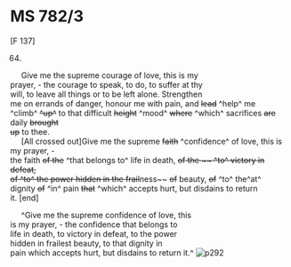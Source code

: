 # MS 782/3

[F 137]

64.

&nbsp;&nbsp;&nbsp;&nbsp;&nbsp;Give me the supreme courage of love, this is my \
prayer, - the courage to speak, to do, to suffer at thy \
will, to leave all things or to be left alone. Strengthen \
me on errands of danger, honour me with pain, and ~~lead~~ ^help^ me \
^climb^ ~~^up^~~ to that difficult ~~height~~ ^mood^ ~~where~~ ^which^ sacrifices ~~are~~ daily ~~brought~~ \
~~up~~ to thee. \
&nbsp;&nbsp;&nbsp;&nbsp;&nbsp;[All crossed out]Give me the supreme ~~faith~~ ^confidence^ of love, this is my prayer, - \
the faith ~~of the~~ ^that belongs to^ life in death, ~~of the ~~ ^to^ victory in defeat, \
~~of~~ ^to^ the power hidden in ~~the~~ frail~~ness~~ ~~of~~ beauty, ~~of~~ ^to^ th~~e~~^at^ \
dignity ~~of~~ ^in^ pain ~~that~~ ^which^ accepts hurt, but disdains to return \
it. [end]

&nbsp;&nbsp;&nbsp;&nbsp;&nbsp;^Give me the supreme confidence of love, this \
is my prayer, - the confidence that belongs to \
life in death, to victory in defeat, to the power \
hidden in frailest beauty, to that dignity in \
pain which accepts hurt, but disdains to return it.^
![p292](MS782_3-292.jpg)
